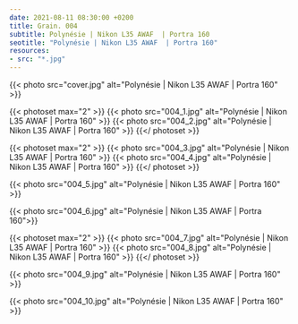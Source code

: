 ```yaml
---
date: 2021-08-11 08:30:00 +0200
title: Grain. 004
subtitle: Polynésie | Nikon L35 AWAF  | Portra 160
seotitle: "Polynésie | Nikon L35 AWAF  | Portra 160"
resources:
- src: "*.jpg"
---
```


{{< photo src="cover.jpg" alt="Polynésie | Nikon L35 AWAF  | Portra 160" >}}

{{< photoset max="2" >}}
  {{< photo src="004_1.jpg" alt="Polynésie | Nikon L35 AWAF  | Portra 160" >}}
  {{< photo src="004_2.jpg" alt="Polynésie | Nikon L35 AWAF  | Portra 160" >}}
{{</ photoset >}}

{{< photoset max="2" >}}
  {{< photo src="004_3.jpg" alt="Polynésie | Nikon L35 AWAF  | Portra 160" >}}
  {{< photo src="004_4.jpg" alt="Polynésie | Nikon L35 AWAF  | Portra 160" >}}
{{</ photoset >}}

{{< photo src="004_5.jpg" alt="Polynésie | Nikon L35 AWAF  | Portra 160" >}}

{{< photo src="004_6.jpg" alt="Polynésie | Nikon L35 AWAF  | Portra 160">}}

{{< photoset max="2" >}}
  {{< photo src="004_7.jpg" alt="Polynésie | Nikon L35 AWAF  | Portra 160" >}}
  {{< photo src="004_8.jpg" alt="Polynésie | Nikon L35 AWAF  | Portra 160" >}}
{{</ photoset >}}

{{< photo src="004_9.jpg" alt="Polynésie | Nikon L35 AWAF  | Portra 160" >}}

{{< photo src="004_10.jpg" alt="Polynésie | Nikon L35 AWAF  | Portra 160" >}}
